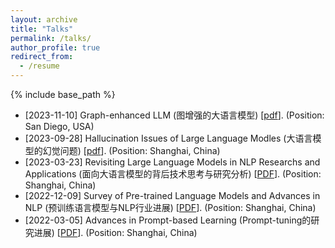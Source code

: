 ```yaml
---
layout: archive
title: "Talks"
permalink: /talks/
author_profile: true
redirect_from:
  - /resume
---
```


{% include base_path %}

<!-- Talks
====== -->
* [2023-11-10] Graph-enhanced LLM (图增强的大语言模型) [[pdf](../files/LLM.pptx)]. (Position: San Diego, USA)
* [2023-09-28] Hallucination Issues of Large Language Modles (大语言模型的幻觉问题) [[pdf](../files/深入浅出大模型的幻觉问题.pptx)]. (Position: Shanghai, China)
* [2023-03-23] Revisiting Large Language Models in NLP Researchs and Applications (面向大语言模型的背后技术思考与研究分析) [[PDF](../files/%E9%9D%A2%E5%90%91%E5%A4%A7%E8%A7%84%E6%A8%A1%E8%AF%AD%E8%A8%80%E6%A8%A1%E5%9E%8B%E6%8A%80%E6%9C%AF%E8%83%8C%E5%90%8E%E7%9A%84%E6%80%9D%E8%80%83%EF%BC%88wjn%2023-03-23%EF%BC%89.pptx)]. (Position: Shanghai, China)
* [2022-12-09] Survey of Pre-trained Language Models and Advances in NLP (预训练语言模型与NLP行业进展) [[PDF](../files/%E9%A2%84%E8%AE%AD%E7%BB%83%E8%AF%AD%E8%A8%80%E6%A8%A1%E5%9E%8B%E4%B8%8ENLP%E8%A1%8C%E4%B8%9A%E8%BF%9B%E5%B1%95%EF%BC%88%E7%8E%8B%E5%98%89%E5%AE%81%EF%BC%8922-12-09.pptx)]. (Position: Shanghai, China)
* [2022-03-05] Advances in Prompt-based Learning (Prompt-tuning的研究进展) [[PDF](../files/prompt-tuning%E7%A0%94%E7%A9%B6%E8%BF%9B%E5%B1%95.pptx)]. (Position: Shanghai, China)
